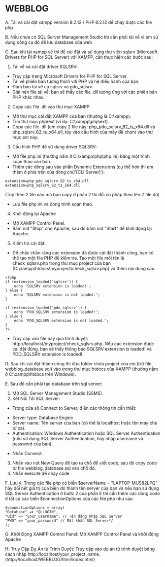 # WEBBLOG
A. Tải và cài đặt xampp version 8.2.12 / PHP 8.2.12 để chạy được các file php

B. Nếu chưa có SQL Server Management Studio thì cần phải tải về vì em sử dụng công cụ đó để lưu database của web  

C. Sau khi tải xampp về thì để cài đặt và sử dụng thư viện sqlsrv (Microsoft Drivers for PHP for SQL Server) với XAMPP, cần thực hiện các bước sau:
1. Tải về và cài đặt driver SQLSRV:
- Truy cập trang Microsoft Drivers for PHP for SQL Server.
- Tải về phiên bản tương thích với PHP và hệ điều hành của bạn.
- Đảm bảo tải về cả sqlsrv và pdo_sqlsrv.
- Giải nén file tải về, bạn sẽ thấy các file .dll tương ứng với các phiên bản PHP khác nhau.
2. Copy các file .dll vào thư mục XAMPP:
- Mở thư mục cài đặt XAMPP của bạn (thường là C:\xampp).
- Tìm thư mục php\ext (ví dụ: C:\xampp\php\ext).
- Copy các file .dll (em copy 2 file này: php_pdo_sqlsrv_82_ts_x64.dll và php_sqlsrv_82_ts_x64.dll, tùy vào cấu hình của máy để chọn) vào thư mục ext này.
3. Cấu hình PHP để sử dụng driver SQLSRV:
- Mở file php.ini (thường nằm ở C:\xampp\php\php.ini) bằng một trình soạn thảo văn bản.
- Thêm các dòng sau vào phần Dynamic Extensions (cụ thể hơn thì em thêm ở phía trên của dòng chữ'[CLI Server]'):
```
extension=php_pdo_sqlsrv_82_ts_x64.dll
extension=php_sqlsrv_82_ts_x64.dll
```
(Tùy theo 2 file nào mà bạn copy ở phần 2 thì đổi cú pháp theo tên 2 file đó)
- Lưu file php.ini và đóng trình soạn thảo.
4. Khởi động lại Apache
- Mở XAMPP Control Panel.
- Bấm nút "Stop" cho Apache, sau đó bấm nút "Start" để khởi động lại Apache.
5. Kiểm tra cài đặt:
- Để chắc chắn rằng các extension đã được cài đặt thành công, bạn có thể tạo một file PHP để kiểm tra. Tạo một file mới tên là check_sqlsrv.php trong thư mục project của bạn (C:\xampp\htdocs\myproject\check_sqlsrv.php) và thêm nội dung sau:
```
<?php
if (extension_loaded('sqlsrv')) {
    echo 'SQLSRV extension is loaded!';
} else {
    echo 'SQLSRV extension is not loaded.';
}

if (extension_loaded('pdo_sqlsrv')) {
    echo 'PDO_SQLSRV extension is loaded!';
} else {
    echo 'PDO_SQLSRV extension is not loaded.';
}
?>
```
- Truy cập vào file này qua trình duyệt: http://localhost/myproject/check_sqlsrv.php. Nếu các extension được cài đặt đúng, bạn sẽ thấy thông báo SQLSRV extension is loaded! và PDO_SQLSRV extension is loaded!.

D. Sau khi cài đặt thành công thì đưa folder chứa project của em (trừ file webblog_database.sql) vào trong thư mục htdocs của XAMPP (thường nằm ở C:\xampp\htdocs trên Windows).

E. Sau đó cần phải tạo database trên sql server:

1. Mở SQL Server Management Studio (SSMS).
2. Kết Nối Tới SQL Server:
- Trong cửa sổ Connect to Server, điền các thông tin cần thiết:
+ Server type: Database Engine
+ Server name: Tên server của bạn (có thể là localhost hoặc tên máy chủ từ xa).
+ Authentication: Windows Authentication hoặc SQL Server Authentication (nếu sử dụng SQL Server Authentication, hãy nhập username và password của bạn).
- Nhấn Connect.
3. Nhấn vào nút New Query để tạo ra chỗ để viết code, sau đó copy code từ file webblog_database.sql vào chỗ đó.
4. Nhấn execute để chạy code

F. Lưu ý: Trong các file php có biến $serverName = "LAPTOP-MUS82LPQ" hãy đổi hết giá trị của biến đó thành tên server của bạn và nếu bạn sử dụng SQL Server Authentication ở bước 2 của phần E thì cần thêm các dòng code ở tất cả các biến $connectionOptions của các file php như sau:
```
$connectionOptions = array(
"Database" => "QLLOGIN",
"Uid" => "your_username", // Tên đăng nhập SQL Server
"PWD" => "your_password" // Mật khẩu SQL Server*/
);
```

G. Khởi Động XAMPP Control Panel: Mở XAMPP Control Panel và khởi động Apache

H. Truy Cập Dự Án từ Trình Duyệt: Truy cập vào dự án từ trình duyệt bằng cách nhập http://localhost/your_project_name. (http://localhost/WEBBLOG/html/index.html)
